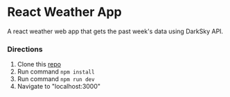 # React Weather App

A react weather web app that gets the past week's data using DarkSky API.

### Directions

 1. Clone this [repo](https://github.com/jaUXsh/react_weather_app)
 2. Run command `npm install`
 3. Run command `npm run dev`
 4. Navigate to "localhost:3000"

